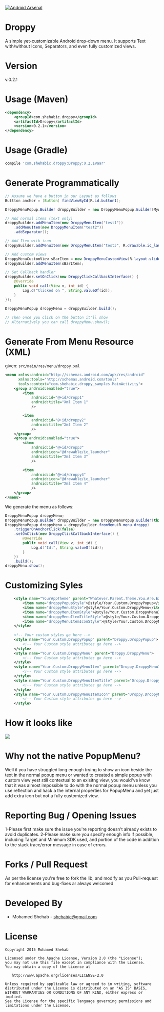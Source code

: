 [![Android Arsenal](https://img.shields.io/badge/Android%20Arsenal-Droppy-brightgreen.svg?style=flat)](http://android-arsenal.com/details/1/1648)

Droppy
======

A simple yet-customizable Android drop-down menu. It supports Text with/without Icons, Separators, and even fully customized views.

Version
=======
v.0.2.1

Usage (Maven)
=============
```XML
<dependency>
    <groupId>com.shehabic.droppy</groupId>
    <artifactId>Droppy</artifactId>
    <version>0.2.1</version>
</dependency>
```

Usage (Gradle)
==============
```groovy
compile 'com.shehabic.droppy:Droppy:0.2.1@aar'
```

Generate Programmatically
=========================

```JAVA
// Assume we have a button in our Layout as follows
Buttton anchor = (Button) findViewById(R.id.button1);

DroppyMenuPopup.Builder droppyBuilder = new DroppyMenuPopup.Builder(MyActivity.this, anchor);

// Add normal items (text only)
droppyBuilder.addMenuItem(new DroppyMenuItem("test1"))
    .addMenuItem(new DroppyMenuItem("test2"))
    .addSeparator();

// Add Item with icon
droppyBuilder.addMenuItem(new DroppyMenuItem("test3", R.drawable.ic_launcher));

// Add custom views
DroppyMenuCustomView sBarItem = new DroppyMenuCustomView(R.layout.slider);
droppyBuilder.addMenuItem(sBarItem);

// Set Callback handler
droppyBuilder.setOnClick(new DroppyClickCallbackInterface() {
    @Override
    public void call(View v, int id) {
        Log.d("Clicked on ", String.valueOf(id));
    }
});
        
DroppyMenuPopup droppyMenu = droppyBuilder.build();

// Then once you click on the button it'll show
// Alternatively you can call droppyMenu.show();
```

Generate From Menu Resource (XML)
=================================
given: ```src/main/res/menu/droppy.xml```

```XML
<menu xmlns:android="http://schemas.android.com/apk/res/android"
      xmlns:tools="http://schemas.android.com/tools"
      tools:context="com.shehabic.droppy_samples.MainActivity">
    <group android:enabled="true">
        <item
            android:id="@+id/dropp1"
            android:title="Xml Item 1"
            />

        <item
            android:id="@+id/droppy2"
            android:title="Xml Item 2"
            />
    </group>
    <group android:enabled="true">
        <item
            android:id="@+id/dropp3"
            android:icon="@drawable/ic_launcher"
            android:title="Xml Item 3"
            />

        <item
            android:id="@+id/droppy4"
            android:icon="@drawable/ic_launcher"
            android:title="Xml Item 4"
            />
    </group>
</menu>

```

We generate the menu as follows:

```JAVA
DroppyMenuPopup droppyMenu;
DroppyMenuPopup.Builder droppyBuilder = new DroppyMenuPopup.Builder(this, btn);
DroppyMenuPopup droppyMenu = droppyBuilder.fromMenu(R.menu.droppy)
    .triggerOnAnchorClick(false)
    .setOnClick(new DroppyClickCallbackInterface() {
        @Override
        public void call(View v, int id) {
            Log.d("Id:", String.valueOf(id));
        }
    })
    .build();
droppyMenu.show();
```

Customizing Syles
=================
```XML
    <style name="YourAppTheme" parent="Whatever.Parent.Theme.You.Are.Extending">
        <item name="droppyPopupStyle">@style/Your.Custom.DroppyPopup</item>
        <item name="droppyMenuStyle">@style/Your.Custom.DroppyMenu</item>
        <item name="droppyMenuItemStyle">@style/Your.Custom.DroppyMenuItem</item>
        <item name="droppyMenuItemTitleStyle">@style/Your.Custom.DroppyMenuItemTitle</item>
        <item name="droppyMenuItemIconStyle">@style/Your.Custom.DroppyMenuItemIcon</item>
    </style>
    
    <!-- Your custom styles go here -->
    <style name="Your.Custom.DroppyPopup" parent="Droppy.DroppyPopup">
        <!-- Your Custom style attributes go here -->
    </style>
    <style name="Your.Custom.DroppyMenu" parent="Droppy.DroppyMenu">
        <!-- Your Custom style attributes go here -->
    </style>
    <style name="Your.Custom.DroppyMenuItem" parent="Droppy.DroppyMenuItem">
        <!-- Your Custom style attributes go here -->
    </style>
    <style name="Your.Custom.DroppyMenuItemTitle" parent="Droppy.DroppyMenuItemTitle">
        <!-- Your Custom style attributes go here -->
    </style>
    <style name="Your.Custom.DroppyMenuItemIcon" parent="Droppy.DroppyMenuItemIcon">
        <!-- Your Custom style attributes go here -->
    </style>
```

How it looks like
=================
![](https://raw.githubusercontent.com/shehabic/Droppy/screenshots/Droppy_Screenshot.png)

Why not the native PopupMenu?
=============================
Well if you have struggled long enough trying to show an icon beside the text in the normal popup menu or wanted to created a simple popup with custom view yest still contextual to an exisitng view, you would've know that it was almost impossible to do with the normal popup menu unless you use reflection and hack a the internal properties for PopupMenu and yet just add extra icon but not a fully customized view.

Reporting Bug / Opening Issues
==============================
  1-Please first make sure the issue you're reporting doesn't already exists to avoid duplicates.
  2-Please make sure you specify enough info if possible, including Target and Minimum SDK used, and portion of the code in addition to the stack trace/error message in case of errors.

Forks / Pull Request
====================
  As per the license you're free to fork the lib, and modify as you
  Pull-request for enhancements and bug-fixes ar always welcomed

Developed By
============
* Mohamed Shehab - <shehabic@gmail.com>


License
=======
    Copyright 2015 Mohamed Shehab

    Licensed under the Apache License, Version 2.0 (the "License");
    you may not use this file except in compliance with the License.
    You may obtain a copy of the License at

       http://www.apache.org/licenses/LICENSE-2.0

    Unless required by applicable law or agreed to in writing, software
    distributed under the License is distributed on an "AS IS" BASIS,
    WITHOUT WARRANTIES OR CONDITIONS OF ANY KIND, either express or implied.
    See the License for the specific language governing permissions and
    limitations under the License.


